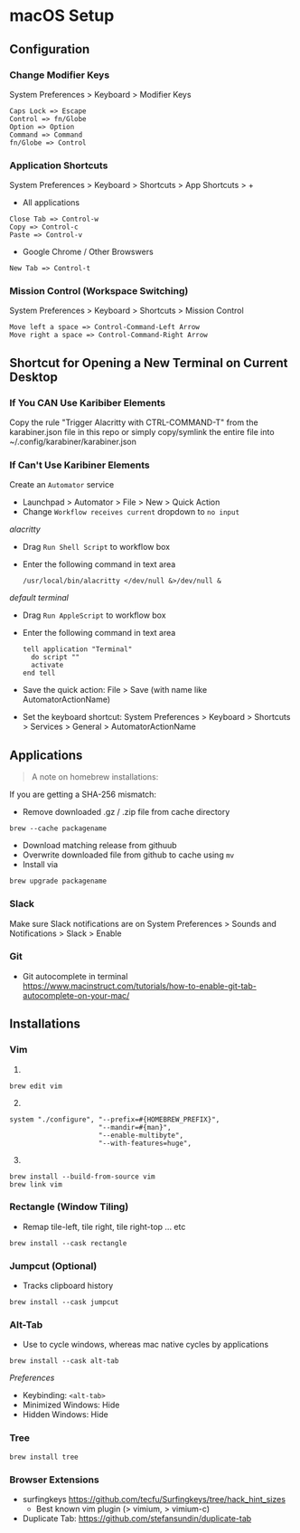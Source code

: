 # macOS Setup

## Configuration

### Change Modifier Keys

System Preferences > Keyboard > Modifier Keys

```sequence
Caps Lock => Escape
Control => fn/Globe
Option => Option
Command => Command
fn/Globe => Control
```

### Application Shortcuts

System Preferences > Keyboard > Shortcuts > App Shortcuts > +

- All applications

```sequence
Close Tab => Control-w
Copy => Control-c
Paste => Control-v
```

- Google Chrome / Other Browswers

```sequence
New Tab => Control-t
```

### Mission Control (Workspace Switching)

System Preferences > Keyboard > Shortcuts > Mission Control

```sequence
Move left a space => Control-Command-Left Arrow
Move right a space => Control-Command-Right Arrow
```

## Shortcut for Opening a New Terminal on Current Desktop

### If You CAN Use Karibiber Elements

Copy the rule "Trigger Alacritty with CTRL-COMMAND-T" from the karabiner.json file in this repo
or simply copy/symlink the entire file into ~/.config/karabiner/karabiner.json

### If Can't Use Karibiner Elements
Create an `Automator` service

- Launchpad > Automator > File > New > Quick Action
- Change `Workflow receives current` dropdown to `no input`

_alacritty_

- Drag `Run Shell Script` to workflow box
- Enter the following command in text area

  ```
  /usr/local/bin/alacritty </dev/null &>/dev/null &
  ```

_default terminal_

- Drag `Run AppleScript` to workflow box
- Enter the following command in text area

  ```
  tell application "Terminal"
    do script ""
    activate
  end tell
  ```

- Save the quick action: File > Save (with name like AutomatorActionName)
- Set the keyboard shortcut: System Preferences > Keyboard > Shortcuts > Services > General > AutomatorActionName

## Applications

> A note on homebrew installations:

If you are getting a SHA-256 mismatch:

- Remove downloaded .gz / .zip file from cache directory

```sequence
brew --cache packagename
```

- Download matching release from githuub
- Overwrite downloaded file from github to cache using `mv`
- Install via

```sequence
brew upgrade packagename
```

### Slack

Make sure Slack notifications are on
System Preferences > Sounds and Notifications > Slack > Enable

### Git

- Git autocomplete in terminal
  https://www.macinstruct.com/tutorials/how-to-enable-git-tab-autocomplete-on-your-mac/

## Installations

### Vim

1.

```sequence
brew edit vim
```

2.

```sequence
system "./configure", "--prefix=#{HOMEBREW_PREFIX}",
                      "--mandir=#{man}",
                      "--enable-multibyte",
                      "--with-features=huge",
```

3.

```sequence
brew install --build-from-source vim
brew link vim
```

### Rectangle (Window Tiling)

- Remap tile-left, tile right, tile right-top ... etc

```sequence
brew install --cask rectangle
```

### Jumpcut (Optional)

- Tracks clipboard history

```sequence
brew install --cask jumpcut
```

### Alt-Tab

- Use <alt-tab> to cycle windows, whereas mac native cycles by applications

```sequence
brew install --cask alt-tab
```

_Preferences_

- Keybinding: `<alt-tab>`
- Minimized Windows: Hide
- Hidden Windows: Hide

### Tree

```sequence
brew install tree
```

### Browser Extensions

- surfingkeys https://github.com/tecfu/Surfingkeys/tree/hack_hint_sizes
  - Best known vim plugin (> vimium, > vimium-c)
- Duplicate Tab: https://github.com/stefansundin/duplicate-tab
